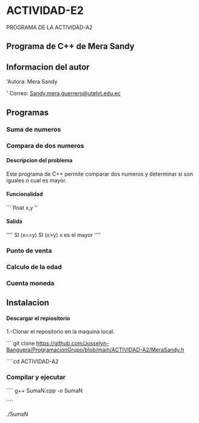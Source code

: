 # ACTIVIDAD-E2
PROGRAMA DE LA ACTIVIDAD-A2
## Programa de C++ de Mera Sandy
## Informacion del autor

'Autora: Mera Sandy

' Correo: Sandy.mera.guerrero@utelvt.edu.ec

## Programas
### Suma de numeros
### Compara de dos numeros
#### Descripcion del problema
Este programa de C++ permite comparar dos numeros y determinar si son iguales o cual es mayor.

#### Funcionalidad

´´'
float x,y
''

#### Salida
''''
SI (x==y)
SI (x>y) x es el mayor
''''

### Punto de venta
### Calculo de la edad
### Cuenta moneda

## Instalacion

#### Descargar el repiositorio
1.-Clonar el repositorio en la maquina local.

´´´´git clone https://github.com/Josselyn-Banguera/ProgramacionGrupo/blob/main/ACTIVIDAD-A2/MeraSandy.h

´´´´cd ACTIVIDAD-A2

### Compilar y ejecutar
´´´´
g++ SumaN.cpp -o SumaN

´´´´

./SumaN
